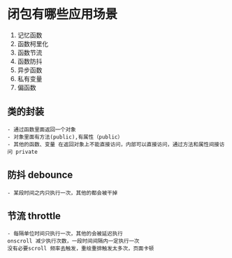 # 闭包有哪些应用场景
  1. 记忆函数
  2. 函数柯里化
  3. 函数节流
  4. 函数防抖
  5. 异步函数
  6. 私有变量
  7. 偏函数

  ## 类的封装
    - 通过函数里面返回一个对象
    - 对象里面有方法(public),有属性（public）
    - 其他的函数、变量 在返回对象上不能直接访问，内部可以直接访问，通过方法和属性间接访问 private

  ## 防抖 debounce
    - 某段时间之内只执行一次，其他的都会被干掉
      
  ## 节流 throttle
    - 每隔单位时间只执行一次，其他的会被延迟执行
    onscroll 减少执行次数，一段时间间隔内一定执行一次
    没有必要scroll 频率去触发，重绘重排触发太多次，页面卡顿